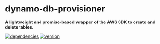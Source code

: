 # dynamo-db-provisioner

**A lightweight and promise-based wrapper of the AWS SDK to create and delete tables.**

[![dependencies](https://img.shields.io/david/chrisguttandin/dynamo-db-provisioner.svg?style=flat-square)](https://github.com/chrisguttandin/dynamo-db-provisioner/network/dependencies)
[![version](https://img.shields.io/npm/v/dynamo-db-provisioner.svg?style=flat-square)](https://www.npmjs.com/package/dynamo-db-provisioner)
